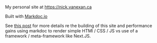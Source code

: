 My personal site at https://nick.vanexan.ca

Built with [Markdoc.io](https://markdoc.io)

See [this post](https://nick.vanexan.ca/posts/markdoc) for more details re the building of this site and performance gains using markdoc to render simple HTMl / CSS / JS vs use of a framework / meta-framework like Next.JS.
